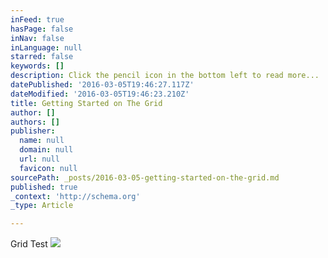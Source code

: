 ```yaml
---
inFeed: true
hasPage: false
inNav: false
inLanguage: null
starred: false
keywords: []
description: Click the pencil icon in the bottom left to read more...
datePublished: '2016-03-05T19:46:27.117Z'
dateModified: '2016-03-05T19:46:23.210Z'
title: Getting Started on The Grid
author: []
authors: []
publisher:
  name: null
  domain: null
  url: null
  favicon: null
sourcePath: _posts/2016-03-05-getting-started-on-the-grid.md
published: true
_context: 'http://schema.org'
_type: Article

---
```

Grid Test
![](https://the-grid-user-content.s3-us-west-2.amazonaws.com/91838315-10bc-4ce0-ac53-fab121552bfb.jpg)